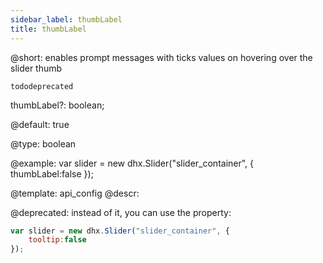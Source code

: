 ```yaml
---
sidebar_label: thumbLabel
title: thumbLabel
---          
```


@short: enables prompt messages with ticks values on hovering over the slider thumb

```tododeprecated ```

thumbLabel?: boolean;

@default: true

@type: boolean

@example: 
var slider = new dhx.Slider("slider_container", { 
    thumbLabel:false
});


@template:	api_config
@descr: 


@deprecated: instead of it, you can use the [](slider/api/slider_tooltip_config.md) property:

~~~js
var slider = new dhx.Slider("slider_container", { 
    tooltip:false
});
~~~
